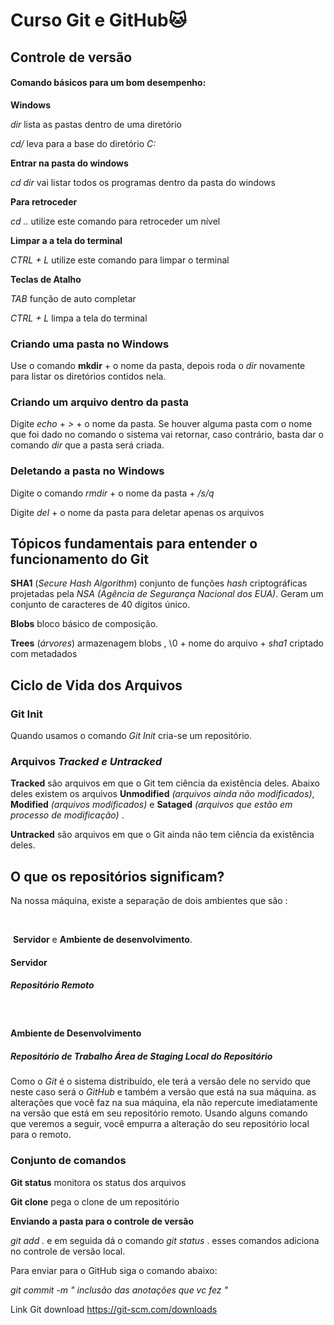 # Curso Git e GitHub:cat: 

## Controle de versão

#### Comando básicos para um bom desempenho:

**Windows** 

 _dir_  lista as pastas dentro de uma diretório

_cd/_ leva para a base do diretório _C:_

**Entrar na pasta do windows**

_cd dir_  vai listar todos os programas dentro da pasta do windows

**Para retroceder** 

_cd .._ utilize este comando para retroceder um nível

**Limpar a a tela do terminal**

_CTRL + L_ utilize este comando para limpar o terminal

**Teclas de Atalho**

_TAB_ função de auto completar

_CTRL + L_ limpa a tela do terminal



### Criando uma pasta no Windows

Use o comando **mkdir** + o nome da pasta, depois roda o _dir_ novamente para listar os diretórios contidos nela.

### Criando um arquivo dentro da pasta

Digite _echo_ + _>_ + o nome da pasta. Se houver alguma pasta com o nome que foi dado no comando o sistema vai retornar, caso contrário, basta dar o comando _dir_ que a pasta será criada.

### Deletando a pasta no Windows

Digite o comando _rmdir_ + o nome da pasta +  _/s/q_ 

Digite  _del_ + o nome da pasta para deletar apenas os arquivos



## Tópicos fundamentais para entender o funcionamento do Git

**SHA1** (_Secure Hash Algorithm_) conjunto de funções _hash_ criptográficas projetadas pela _NSA (Agência de Segurança Nacional dos EUA)_. Geram um conjunto de caracteres de 40 dígitos único. 

**Blobs**  bloco básico de composição.

**Trees** (_árvores_) armazenagem blobs , \0 + nome do arquivo + _sha1_ criptado com metadados 



## Ciclo de Vida dos Arquivos 

### Git Init

Quando usamos o comando _Git Init_  cria-se um repositório.

### Arquivos _Tracked e Untracked_ 

**Tracked** são arquivos em que o Git tem ciência da existência deles. Abaixo deles existem os arquivos **Unmodified**  _(arquivos ainda não modificados)_, **Modified** _(arquivos modificados)_ e **Sataged** _(arquivos que estão em processo de modificação)_ .



**Untracked**  são arquivos em que o Git ainda não tem ciência da existência deles.

## O que os repositórios significam?



Na nossa máquina, existe a separação de dois ambientes que são :

​               

​                             **Servidor**  e **Ambiente de desenvolvimento**.

####                                              Servidor

#####                                                Repositório Remoto



​                                                                                      



####                                                    Ambiente de Desenvolvimento

##### Repositório de Trabalho        Área de Staging               Local do Repositório



Como o _Git_  é o sistema distribuído, ele terá a versão dele no servido que neste caso será o _GitHub_ e também a versão que está na sua máquina. as alterações que você faz na sua máquina, ela não repercute imediatamente na versão que está em seu repositório remoto. Usando alguns comando que veremos a seguir, você empurra a alteração do   seu repositório local para o remoto.





### Conjunto de comandos

**Git status** monitora os status dos arquivos 

**Git clone** pega o clone de um repositório 



**Enviando a pasta para o controle de versão**

_git add ._  e em seguida dá o comando _git status_ . esses comandos adiciona no controle de versão local. 

Para enviar para o GitHub siga o comando abaixo:

_git commit -m " inclusão das anotações que vc fez "_ 











Link Git download  https://git-scm.com/downloads





































